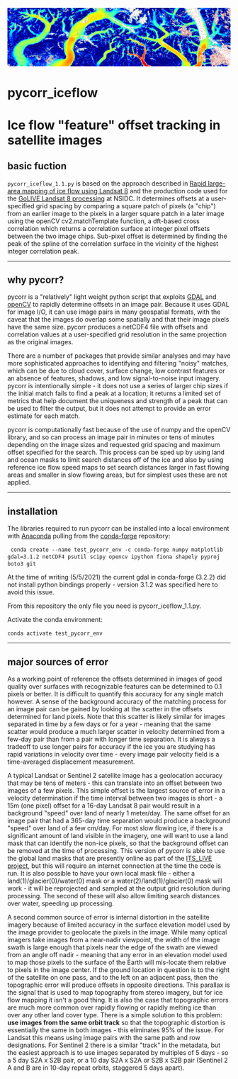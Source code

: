 ![](images/S2Banner_log10.png)
# pycorr_iceflow

# Ice flow "feature" offset tracking in satellite images

## basic fuction
`pycorr_iceflow_1.1.py` is based on the approach described in [Rapid large-area mapping of ice flow using Landsat 8](https://www.sciencedirect.com/science/article/pii/S003442571530211X) and the production code used for the [GoLIVE Landsat 8 processing](https://nsidc.org/data/golive) at NSIDC. It determines offsets at a user-specified grid spacing by comparing a square patch of pixels (a "chip") from an earlier image to the pixels in a larger square patch in a later image using the openCV cv2.matchTemplate function, a dft-based cross correlation which returns a correlation surface at integer pixel offsets between the two image chips.  Sub-pixel offset is determined by finding the peak of the spline of the correlation surface in the vicinity of the highest integer correlation peak.

---
## why pycorr?
pycorr is a "relatively" light weight python script that exploits [GDAL](https://gdal.org) and [openCV](https://opencv.org) to rapidly determine offsets in an image pair. Because it uses GDAL for image I/O, it can use image pairs in many geospatial formats, with the caveat that the images do overlap some spatially and that their image pixels have the same size. pycorr produces a netCDF4 file with offsets and correlation values at a user-specified grid resolution in the same projection as the original images.

There are a number of packages that provide similar analyses and may have more sophisticated approaches to identifying and filtering "noisy" matches, which can be due to cloud cover, surface change, low contrast features or an absence of features, shadows, and low signal-to-noise input imagery.  pycorr is intentionally simple - it does not use a series of larger chip sizes if the initial match fails to find a peak at a location; it returns a limited set of metrics that help document the uniqueness and strength of a peak that can be used to filter the output, but it does not attempt to provide an error estimate for each match.

pycorr is computationally fast because of the use of numpy and the openCV library, and so can process an image pair in minutes or tens of minutes depending on the image sizes and requested grid spacing and maximum offset specified for the search.  This process can be sped up by using land and ocean masks to limit search distances off of the ice and also by using reference ice flow speed maps to set search distances larger in fast flowing areas and smaller in slow flowing areas, but for simplest uses these are not applied.

---
## installation
The libraries required to run pycorr can be installed into a local environment with [Anaconda](https://www.anaconda.com/products/individual) pulling from the [conda-forge](https://conda-forge.org) repository:
```
 conda create --name test_pycorr_env -c conda-forge numpy matplotlib gdal=3.1.2 netCDF4 psutil scipy opencv ipython fiona shapely pyproj boto3 git
```

At the time of writing (5/5/2021) the current gdal in conda-forge (3.2.2) did not install python bindings properly - version 3.1.2 was specified here to avoid this issue.

From this repository the only file you need is pycorr_iceflow_1.1.py.

Activate the conda environment:
```
conda activate test_pycorr_env
```


---
## major sources of error
As a working point of reference the offsets determined in images of good quality over surfaces with recognizable features can be determined to 0.1 pixels or better. It is difficult to quantify this accuracy for any single match however. A sense of the background accuracy of the matching process for an image pair can be gained by looking at the scatter in the offsets determined for land pixels. Note that this scatter is likely similar for images separated in time by a few days or for a year - meaning that the same scatter would produce a much larger scatter in velocity determined from a few-day pair than from a pair with longer time separation. It is always a tradeoff to use longer pairs for accuracy if the ice you are studying has rapid variations in velocity over time - every image pair velocity field is a time-averaged displacement measurement.

A typical Landsat or Sentinel 2 satellite image has a geolocation accuracy that may be tens of meters - this can translate into an offset between two images of a few pixels.  This simple offset is the largest source of error in a velocity determination if the time interval between two images is short - a 15m (one pixel) offset for a 16-day Landsat 8 pair would result in a background "speed" over land of nearly 1 meter/day.  The same offset for an image pair that had a 365-day time separation would produce a background "speed" over land of a few cm/day.  For most slow flowing ice, if there is a significant amount of land visible in the imagery, one will want to use a land mask that can identify the non-ice pixels, so that the background offset can be removed at the time of processing.  This version of pycorr is able to use the global land masks that are presently online as part of the [ITS_LIVE project](https://its-live.jpl.nasa.gov), but this will require an internet connection at the time the code is run.  It is also possible to have your own local mask file - either a land(1)/glacier(0)/water(0) mask or a water(2)/land(1)/glacier(0) mask will work - it will be reprojected and sampled at the output grid resolution during processing. The second of these will also allow limiting search distances over water, speeding up processing.


A second common source of error is internal distortion in the satellite imagery because of limited accuracy in the surface elevation model used by the image provider to geolocate the pixels in the image. While many optical imagers take images from a near-nadir viewpoint, the width of the image swath is large enough that pixels near the edge of the swath are viewed from an angle off nadir - meaning that any error in an elevation model used to map those pixels to the surface of the Earth will mis-locate them relative to pixels in the image center.  If the ground location in question is to the right of the satellite on one pass, and to the left on an adjacent pass, then the topographic error will produce offsets in opposite directions. This parallax is the signal that is used to map topography from stereo imagery, but for ice flow mapping it isn't a good thing. It is also the case that topographic errors are much more common over rapidly flowing or rapidly melting ice than over any other land cover type.  There is a simple solution to this problem: **use images from the same orbit track** so that the topographic distortion is essentially the same in both images - this eliminates 95% of the issue.  For Landsat this means using image pairs with the same path and row designations. For Sentinel 2 there is a similar "track" in the metadata, but the easiest approach is to use images separated by multiples of 5 days - so a 5 day S2A x S2B pair, or a 10 day S2A x S2A or S2B x S2B pair (Sentinel 2 A and B are in 10-day repeat orbits, staggered 5 days apart).












